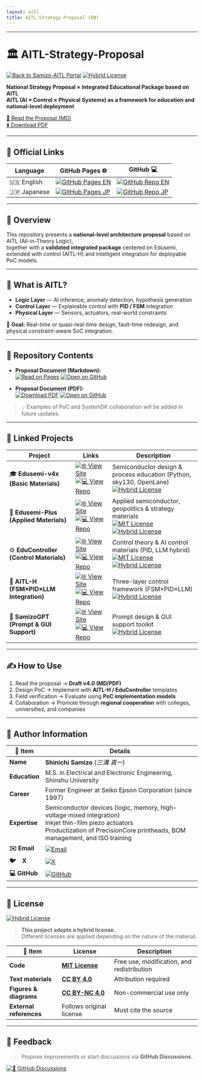 ```yaml
---
layout: aitl
title: AITL-Strategy-Proposal (EN)
---
```


---

# 🏛️ AITL-Strategy-Proposal

[![Back to Samizo-AITL Portal](https://img.shields.io/badge/Back%20to-Samizo--AITL%20Portal-brightgreen)](https://samizo-aitl.github.io/)
[![Hybrid License](https://img.shields.io/badge/license-Hybrid-blueviolet)](#-license)  

**National Strategy Proposal × Integrated Educational Package based on AITL**  
**AITL (AI × Control × Physical Systems) as a framework for education and national-level deployment**

[📄 Read the Proposal (MD)](https://samizo-aitl.github.io/AITL-Strategy-Proposal/en/AITL_Strategy_Proposal_Draft_v4_2_en.html)  
[⬇️ Download PDF](https://samizo-aitl.github.io/AITL-Strategy-Proposal/en/Figures/AITL_Strategy_Proposal_Draft_v4_2_en.pdf)

---

## 🔗 Official Links

| Language | GitHub Pages 🌐 | GitHub 💻 |
|----------|----------------|-----------|
| 🇺🇸 English | [![GitHub Pages EN](https://img.shields.io/badge/GitHub%20Pages-English-brightgreen?logo=github)](https://samizo-aitl.github.io/AITL-Strategy-Proposal/en/) | [![GitHub Repo EN](https://img.shields.io/badge/GitHub-English-blue?logo=github)](https://github.com/Samizo-AITL/AITL-Strategy-Proposal/tree/main/en) |
| 🇯🇵 Japanese | [![GitHub Pages JP](https://img.shields.io/badge/GitHub%20Pages-Japanese-brightgreen?logo=github)](https://samizo-aitl.github.io/AITL-Strategy-Proposal/) | [![GitHub Repo JP](https://img.shields.io/badge/GitHub-Japanese-blue?logo=github)](https://github.com/Samizo-AITL/AITL-Strategy-Proposal) |

---

## 🧭 Overview
This repository presents a **national-level architecture proposal** based on AITL (All-in-Theory Logic),  
together with a **validated integrated package** centered on Edusemi, extended with control (AITL-H) and intelligent integration for deployable PoC models.

---

## 🧠 What is AITL?
- **Logic Layer** — AI inference, anomaly detection, hypothesis generation  
- **Control Layer** — Explainable control with **PID / FSM** integration  
- **Physical Layer** — Sensors, actuators, real-world constraints

🎯 **Goal:** Real-time or quasi-real-time design, fault-time redesign, and physical constraint-aware SoC integration.

---

## 📂 Repository Contents

- **Proposal Document (Markdown):**  
  [![Read on Pages](https://img.shields.io/badge/Read-Pages-green?style=for-the-badge)](https://samizo-aitl.github.io/AITL-Strategy-Proposal/en/AITL_Strategy_Proposal_Draft_v4_2_en.html)
  [![Open on GitHub](https://img.shields.io/badge/Open-GitHub-blue?style=for-the-badge)](https://github.com/Samizo-AITL/AITL-Strategy-Proposal/blob/main/en/AITL_Strategy_Proposal_Draft_v4_2_en.md)

- **Proposal Document (PDF):**  
  [![Download PDF](https://img.shields.io/badge/Download-PDF-orange?style=for-the-badge)](https://samizo-aitl.github.io/AITL-Strategy-Proposal/en/Figures/AITL_Strategy_Proposal_Draft_v4_2_en.pdf)
  [![Open on GitHub](https://img.shields.io/badge/Open-GitHub-blue?style=for-the-badge)](https://github.com/Samizo-AITL/AITL-Strategy-Proposal/blob/main/en/Figures/AITL_Strategy_Proposal_Draft_v4_2_en.pdf)

> 💡 Examples of PoC and SystemDK collaboration will be added in future updates.

---

## 🔗 Linked Projects

| Project | Links | Description |
|---------|-------|-------------|
| 🎓 **Edusemi-v4x (Basic Materials)** | [![🌐 View Site](https://img.shields.io/badge/View-Site-brightgreen?logo=github)](https://samizo-aitl.github.io/Edusemi-v4x/) [![💻 View Repo](https://img.shields.io/badge/View-Repo-blue?logo=github)](https://github.com/Samizo-AITL/Edusemi-v4x) | Semiconductor design & process education (Python, sky130, OpenLane)<br>[![Hybrid License](https://img.shields.io/badge/license-Hybrid-blueviolet)](#-license) |
| 📘 **Edusemi-Plus (Applied Materials)** | [![🌐 View Site](https://img.shields.io/badge/View-Site-brightgreen?logo=github)](https://samizo-aitl.github.io/Edusemi-Plus/) [![💻 View Repo](https://img.shields.io/badge/View-Repo-blue?logo=github)](https://github.com/Samizo-AITL/Edusemi-Plus) | Applied semiconductor, geopolitics & strategy materials<br>[![MIT License](https://img.shields.io/badge/license-MIT-blue)](#-license) [![Hybrid License](https://img.shields.io/badge/partly-Hybrid-blueviolet)](#-license) |
| ⚙️ **EduController (Control Materials)** | [![🌐 View Site](https://img.shields.io/badge/View-Site-brightgreen?logo=github)](https://samizo-aitl.github.io/EduController/) [![💻 View Repo](https://img.shields.io/badge/View-Repo-blue?logo=github)](https://github.com/Samizo-AITL/EduController) | Control theory & AI control materials (PID, LLM hybrid)<br>[![MIT License](https://img.shields.io/badge/license-MIT-blue)](#-license) [![Hybrid License](https://img.shields.io/badge/partly-Hybrid-blueviolet)](#-license) |
| 🤖 **AITL-H (FSM×PID×LLM Integration)** | [![🌐 View Site](https://img.shields.io/badge/View-Site-brightgreen?logo=github)](https://samizo-aitl.github.io/AITL-H/) [![💻 View Repo](https://img.shields.io/badge/View-Repo-blue?logo=github)](https://github.com/Samizo-AITL/AITL-H) | Three-layer control framework (FSM×PID×LLM)<br>[![Hybrid License](https://img.shields.io/badge/license-Hybrid-blueviolet)](#-license) |
| 🧠 **SamizoGPT (Prompt & GUI Support)** | [![🌐 View Site](https://img.shields.io/badge/View-Site-brightgreen?logo=github)](https://samizo-aitl.github.io/SamizoGPT/) [![💻 View Repo](https://img.shields.io/badge/View-Repo-blue?logo=github)](https://github.com/Samizo-AITL/SamizoGPT) | Prompt design & GUI support toolkit<br>[![Hybrid License](https://img.shields.io/badge/license-Hybrid-blueviolet)](#-license) |

---

## ✍️ How to Use
1. Read the proposal → **Draft v4.0 (MD/PDF)**  
2. Design PoC → Implement with **AITL-H / EduController** templates  
3. Field verification → Evaluate using **PoC implementation models**  
4. Collaboration → Promote through **regional cooperation** with colleges, universities, and companies

---

## 👤 Author Information

| **📌 Item** | **Details** |
|-------------|-------------|
| **Name** | **Shinichi Samizo** (*三溝 真一*) |
| **Education** | M.S. in Electrical and Electronic Engineering, Shinshu University |
| **Career** | Former Engineer at Seiko Epson Corporation (since 1997) |
| **Expertise** | Semiconductor devices (logic, memory, high-voltage mixed integration)<br>Inkjet thin-film piezo actuators<br>Productization of PrecisionCore printheads, BOM management, and ISO training |
| **✉️ Email** | [![Email](https://img.shields.io/badge/Email-shin3t72%40gmail.com-red?style=for-the-badge&logo=gmail)](mailto:shin3t72@gmail.com) |
| **🐦　X** | [![X](https://img.shields.io/badge/X-@shin3t72-black?style=for-the-badge&logo=x)](https://x.com/shin3t72) |
| **💻 GitHub** | [![GitHub](https://img.shields.io/badge/GitHub-Samizo--AITL-blue?style=for-the-badge&logo=github)](https://github.com/Samizo-AITL) |

---

## 📄 License

[![Hybrid License](https://img.shields.io/badge/license-Hybrid-blueviolet)](#-license)  

> **This project adopts a hybrid license.**  
> Different licenses are applied depending on the nature of the material.

| **📌 Item** | **License** | **Description** |
|-------------|-------------|-----------------|
| **Code** | **[MIT License](https://opensource.org/licenses/MIT)** | Free use, modification, and redistribution |
| **Text materials** | **[CC BY 4.0](https://creativecommons.org/licenses/by/4.0/)** | Attribution required |
| **Figures & diagrams** | **[CC BY-NC 4.0](https://creativecommons.org/licenses/by-nc/4.0/)** | Non-commercial use only |
| **External references** | Follows original license | Must cite the source |

---

## 💬 Feedback

> Propose improvements or start discussions via **GitHub Discussions**.

[![💬 GitHub Discussions](https://img.shields.io/badge/💬%20GitHub-Discussions-brightgreen?logo=github)](https://github.com/Samizo-AITL/AITL-Strategy-Proposal/discussions)
